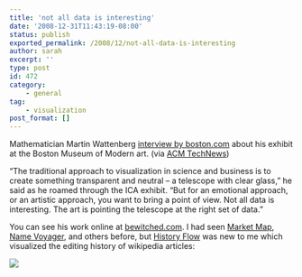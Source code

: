 ```yaml
---
title: 'not all data is interesting'
date: '2008-12-31T11:43:19-08:00'
status: publish
exported_permalink: /2008/12/not-all-data-is-interesting
author: sarah
excerpt: ''
type: post
id: 472
category:
    - general
tag:
    - visualization
post_format: []
---
```

Mathematician Martin Wattenberg [interview by boston.com](http://www.boston.com/news/science/articles/2008/12/29/he_creates_ways_of_seeing_information/) about his exhibit at the Boston Museum of Modern art. (via [ACM TechNews](http://technews.acm.org/archives.cfm?fo=2008-12-dec/dec-31-2008.html#393051))

“The traditional approach to visualization in science and business is to create something transparent and neutral – a telescope with clear glass,” he said as he roamed through the ICA exhibit. “But for an emotional approach, or an artistic approach, you want to bring a point of view. Not all data is interesting. The art is pointing the telescope at the right set of data.”

You can see his work online at [bewitched.com](bewitched.com). I had seen [Market Map](http://bewitched.com/marketmap.html), [Name Voyager](http://bewitched.com/namevoyager.html), and others before, but [History Flow](http://bewitched.com/historyflow.html) was new to me which visualized the editing history of wikipedia articles:

[![](http://bewitched.com/historyflow/hf-intro.gif)](http://bewitched.com/historyflow.html)